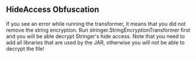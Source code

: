 ## HideAccess Obfuscation
If you see an error while running the transformer, it means that you did not remove the string encryption. Run stringer.StringEncryptionTransformer first and you will be able decrypt Stringer's hide access. Note that you need to add all libraries that are used by the JAR, otherwise you will not be able to decrypt the file!
